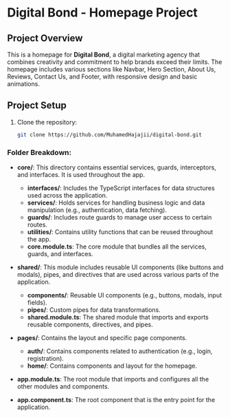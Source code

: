 # Digital Bond - Homepage Project

## Project Overview

This is a homepage for **Digital Bond**, a digital marketing agency that combines creativity and commitment to help brands exceed their limits. The homepage includes various sections like Navbar, Hero Section, About Us, Reviews, Contact Us, and Footer, with responsive design and basic animations.

## Project Setup

1. Clone the repository:
   ```bash
   git clone https://github.com/MuhamedHajajii/digital-bond.git

### Folder Breakdown:

- **core/**: This directory contains essential services, guards, interceptors, and interfaces. It is used throughout the app.
  - **interfaces/**: Includes the TypeScript interfaces for data structures used across the application.
  - **services/**: Holds services for handling business logic and data manipulation (e.g., authentication, data fetching).
  - **guards/**: Includes route guards to manage user access to certain routes.
  - **utilities/**: Contains utility functions that can be reused throughout the app.
  - **core.module.ts**: The core module that bundles all the services, guards, and interfaces.

- **shared/**: This module includes reusable UI components (like buttons and modals), pipes, and directives that are used across various parts of the application.
  - **components/**: Reusable UI components (e.g., buttons, modals, input fields).
  - **pipes/**: Custom pipes for data transformations.
  - **shared.module.ts**: The shared module that imports and exports reusable components, directives, and pipes.

- **pages/**: Contains the layout and specific page components.
  - **auth/**: Contains components related to authentication (e.g., login, registration).
  - **home/**: Contains components and layout for the homepage.

- **app.module.ts**: The root module that imports and configures all the other modules and components.
- **app.component.ts**: The root component that is the entry point for the application.
